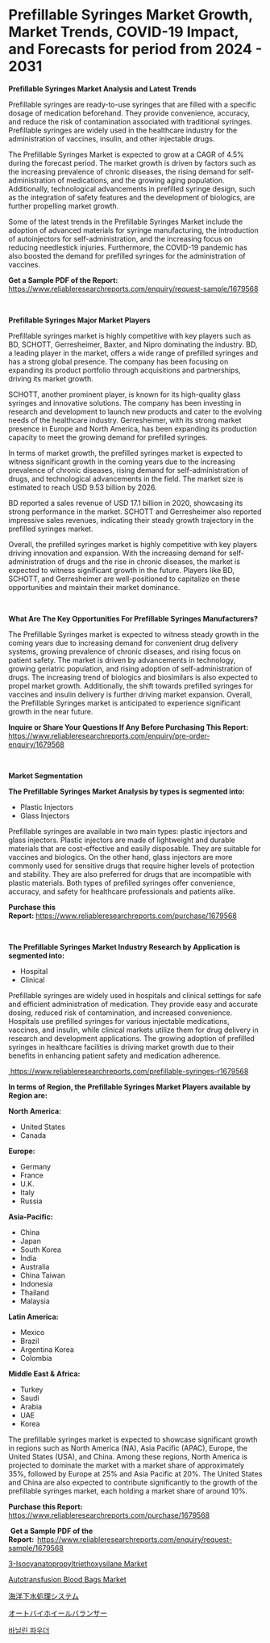 <p><h1>Prefillable Syringes Market Growth, Market Trends, COVID-19 Impact, and Forecasts for period from 2024 - 2031</h1></p><p><strong>Prefillable Syringes Market Analysis and Latest Trends</strong></p>
<p><p>Prefillable syringes are ready-to-use syringes that are filled with a specific dosage of medication beforehand. They provide convenience, accuracy, and reduce the risk of contamination associated with traditional syringes. Prefillable syringes are widely used in the healthcare industry for the administration of vaccines, insulin, and other injectable drugs.</p><p>The Prefillable Syringes Market is expected to grow at a CAGR of 4.5% during the forecast period. The market growth is driven by factors such as the increasing prevalence of chronic diseases, the rising demand for self-administration of medications, and the growing aging population. Additionally, technological advancements in prefilled syringe design, such as the integration of safety features and the development of biologics, are further propelling market growth.</p><p>Some of the latest trends in the Prefillable Syringes Market include the adoption of advanced materials for syringe manufacturing, the introduction of autoinjectors for self-administration, and the increasing focus on reducing needlestick injuries. Furthermore, the COVID-19 pandemic has also boosted the demand for prefilled syringes for the administration of vaccines.</p></p>
<p><strong>Get a Sample PDF of the Report:&nbsp;</strong> <a href="https://www.reliableresearchreports.com/enquiry/request-sample/1679568">https://www.reliableresearchreports.com/enquiry/request-sample/1679568</a></p>
<p>&nbsp;</p>
<p><strong>Prefillable Syringes Major Market Players</strong></p>
<p><p>Prefillable syringes market is highly competitive with key players such as BD, SCHOTT, Gerresheimer, Baxter, and Nipro dominating the industry. BD, a leading player in the market, offers a wide range of prefilled syringes and has a strong global presence. The company has been focusing on expanding its product portfolio through acquisitions and partnerships, driving its market growth.</p><p>SCHOTT, another prominent player, is known for its high-quality glass syringes and innovative solutions. The company has been investing in research and development to launch new products and cater to the evolving needs of the healthcare industry. Gerresheimer, with its strong market presence in Europe and North America, has been expanding its production capacity to meet the growing demand for prefilled syringes.</p><p>In terms of market growth, the prefilled syringes market is expected to witness significant growth in the coming years due to the increasing prevalence of chronic diseases, rising demand for self-administration of drugs, and technological advancements in the field. The market size is estimated to reach USD 9.53 billion by 2026.</p><p>BD reported a sales revenue of USD 17.1 billion in 2020, showcasing its strong performance in the market. SCHOTT and Gerresheimer also reported impressive sales revenues, indicating their steady growth trajectory in the prefilled syringes market.</p><p>Overall, the prefilled syringes market is highly competitive with key players driving innovation and expansion. With the increasing demand for self-administration of drugs and the rise in chronic diseases, the market is expected to witness significant growth in the future. Players like BD, SCHOTT, and Gerresheimer are well-positioned to capitalize on these opportunities and maintain their market dominance.</p></p>
<p>&nbsp;</p>
<p><strong>What Are The Key Opportunities For Prefillable Syringes Manufacturers?</strong></p>
<p><p>The Prefillable Syringes market is expected to witness steady growth in the coming years due to increasing demand for convenient drug delivery systems, growing prevalence of chronic diseases, and rising focus on patient safety. The market is driven by advancements in technology, growing geriatric population, and rising adoption of self-administration of drugs. The increasing trend of biologics and biosimilars is also expected to propel market growth. Additionally, the shift towards prefilled syringes for vaccines and insulin delivery is further driving market expansion. Overall, the Prefillable Syringes market is anticipated to experience significant growth in the near future.</p></p>
<p><strong>Inquire or Share Your Questions If Any Before Purchasing This Report:</strong> <a href="https://www.reliableresearchreports.com/enquiry/pre-order-enquiry/1679568">https://www.reliableresearchreports.com/enquiry/pre-order-enquiry/1679568</a></p>
<p>&nbsp;</p>
<p><strong>Market Segmentation</strong></p>
<p><strong>The Prefillable Syringes Market Analysis by types is segmented into:</strong></p>
<p><ul><li>Plastic Injectors</li><li>Glass Injectors</li></ul></p>
<p><p>Prefillable syringes are available in two main types: plastic injectors and glass injectors. Plastic injectors are made of lightweight and durable materials that are cost-effective and easily disposable. They are suitable for vaccines and biologics. On the other hand, glass injectors are more commonly used for sensitive drugs that require higher levels of protection and stability. They are also preferred for drugs that are incompatible with plastic materials. Both types of prefilled syringes offer convenience, accuracy, and safety for healthcare professionals and patients alike.</p></p>
<p><strong>Purchase this Report:&nbsp;</strong><a href="https://www.reliableresearchreports.com/purchase/1679568">https://www.reliableresearchreports.com/purchase/1679568</a></p>
<p>&nbsp;</p>
<p><strong>The Prefillable Syringes Market Industry Research by Application is segmented into:</strong></p>
<p><ul><li>Hospital</li><li>Clinical</li></ul></p>
<p><p>Prefillable syringes are widely used in hospitals and clinical settings for safe and efficient administration of medication. They provide easy and accurate dosing, reduced risk of contamination, and increased convenience. Hospitals use prefilled syringes for various injectable medications, vaccines, and insulin, while clinical markets utilize them for drug delivery in research and development applications. The growing adoption of prefilled syringes in healthcare facilities is driving market growth due to their benefits in enhancing patient safety and medication adherence.</p></p>
<p><a href="https://www.reliableresearchreports.com/prefillable-syringes-r1679568">&nbsp;https://www.reliableresearchreports.com/prefillable-syringes-r1679568</a></p>
<p><strong>In terms of Region, the Prefillable Syringes Market Players available by Region are:</strong></p>
<p>
    <p> <strong> North America: </strong>
        <ul>
            <li>United States</li>
            <li>Canada</li>
        </ul>
        </p> 
    <p> <strong> Europe: </strong>
        <ul>
            <li>Germany</li>
            <li>France</li>
            <li>U.K.</li>
            <li>Italy</li>
            <li>Russia</li>
        </ul>
        </p> 
    <p> <strong> Asia-Pacific: </strong>
        <ul>
            <li>China</li>
            <li>Japan</li>
            <li>South Korea</li>
            <li>India</li>
            <li>Australia</li>
            <li>China Taiwan</li>
            <li>Indonesia</li>
            <li>Thailand</li>
            <li>Malaysia</li>
        </ul>
        </p> 
    <p> <strong> Latin America: </strong>
        <ul>
            <li>Mexico</li>
            <li>Brazil</li>
            <li>Argentina Korea</li>
            <li>Colombia</li>
        </ul>
        </p> 
    <p> <strong> Middle East & Africa: </strong>
        <ul>
            <li>Turkey</li>
            <li>Saudi</li>
            <li>Arabia</li>
            <li>UAE</li>
            <li>Korea</li>
        </ul>
    </p>
    </p>
<p><p>The prefillable syringes market is expected to showcase significant growth in regions such as North America (NA), Asia Pacific (APAC), Europe, the United States (USA), and China. Among these regions, North America is projected to dominate the market with a market share of approximately 35%, followed by Europe at 25% and Asia Pacific at 20%. The United States and China are also expected to contribute significantly to the growth of the prefillable syringes market, each holding a market share of around 10%.</p></p>
<p><strong>Purchase this Report: </strong><a href="https://www.reliableresearchreports.com/purchase/1679568">https://www.reliableresearchreports.com/purchase/1679568</a></p>
<p>&nbsp;<strong>Get a Sample PDF of the Report:&nbsp;&nbsp;</strong><a href="https://www.reliableresearchreports.com/enquiry/request-sample/1679568">https://www.reliableresearchreports.com/enquiry/request-sample/1679568</a></p>
<p><strong></strong></p>
<p><p><a href="https://issuu.com/reportprime-2/docs/3-isocyanatopropyltriethoxysilane-market-size-2030">3-Isocyanatopropyltriethoxysilane Market</a></p><p><a href="https://github.com/gamblestampleyjenny50m5sl6/Market-Research-Report-List-2/blob/main/autotransfusion-blood-bags-market.md">Autotransfusion Blood Bags Market</a></p><p><a href="https://medium.com/@phillipbarnett65/%E6%B5%B7%E6%B4%8B%E4%B8%8B%E6%B0%B4%E5%87%A6%E7%90%86%E3%82%B7%E3%82%B9%E3%83%86%E3%83%A0%E3%81%AE%E5%B8%82%E5%A0%B4%E8%AA%BF%E6%9F%BB%E3%83%AC%E3%83%9D%E3%83%BC%E3%83%88-%E3%81%9D%E3%81%AE%E6%AD%B4%E5%8F%B2%E3%81%A82024%E5%B9%B4%E3%81%8B%E3%82%892031%E5%B9%B4%E3%81%BE%E3%81%A7%E3%81%AE%E4%BA%88%E6%B8%AC-9e046ca367ad">海洋下水処理システム</a></p><p><a href="https://medium.com/@samirmayert28/%E3%82%AA%E3%83%BC%E3%83%88%E3%83%90%E3%82%A4%E3%81%AE%E3%83%9B%E3%82%A4%E3%83%BC%E3%83%AB%E3%83%90%E3%83%A9%E3%83%B3%E3%82%B5%E3%83%BC%E5%B8%82%E5%A0%B4-2031%E5%B9%B4%E3%81%BE%E3%81%A7%E3%81%AE%E6%88%90%E5%8A%9F%E3%81%99%E3%82%8B%E3%83%93%E3%82%B8%E3%83%8D%E3%82%B9%E6%88%A6%E7%95%A5%E3%81%AE%E9%8D%B5-4a6def69069b">オートバイホイールバランサー</a></p><p><a href="https://medium.com/@alanperkins1921/%EB%B0%94%EB%8B%90%EB%A6%B0-%EB%B6%84%EB%A7%90-%EC%8B%9C%EC%9E%A5-%EC%8B%9C%EC%9E%A5-%EC%A0%90%EC%9C%A0%EC%9C%A8-%EC%8B%9C%EC%9E%A5-%EB%8F%99%ED%96%A5-%EB%B0%8F-%EB%AF%B8%EB%9E%98-%EC%84%B1%EC%9E%A5-%ED%83%90%EC%83%89-23555f0a94cd">바닐린 파우더</a></p></p>